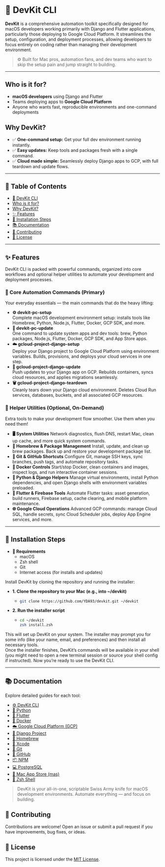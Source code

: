 # 🧰 DevKit CLI

**DevKit** is a comprehensive automation toolkit specifically designed for macOS developers working primarily with Django and Flutter applications, particularly those deploying to Google Cloud Platform. It streamlines the setup, configuration, and deployment processes, allowing developers to focus entirely on coding rather than managing their development environment.

> ⚙️ Built for Mac pros, automation fans, and dev teams who want to skip the setup pain and jump straight to building.

---

## Who is it for?

- **macOS developers** using Django and Flutter
- Teams deploying apps to **Google Cloud Platform**
- Anyone who wants fast, reproducible environments and one-command deployments

## Why DevKit?

- ✅ **One-command setup:** Get your full dev environment running instantly.
- ✅ **Easy updates:** Keep tools and packages fresh with a single command.
- ✅ **Cloud made simple:** Seamlessly deploy Django apps to GCP, with full teardown and update flows.

---

## 📑 Table of Contents

- [🧰 DevKit CLI](#-devkit-cli)
- [Who is it for?](#who-is-it-for)
- [Why DevKit?](#why-devkit)
- [✨ Features](#-features)
- [🚀 Installation Steps](#-installation-steps)
- [📚 Documentation](#-documentation)
- [🤝 Contributing](#-contributing)
- [📄 License](#-license)

---

## ✨ Features

DevKit CLI is packed with powerful commands, organized into core workflows and optional helper utilities to automate your development and deployment processes.

### 🚀 Core Automation Commands (Primary)

Your everyday essentials — the main commands that do the heavy lifting:

- **⚙️ devkit-pc-setup**  
  Complete macOS development environment setup: installs tools like Homebrew, Python, Node.js, Flutter, Docker, GCP SDK, and more.
- **🔄 devkit-pc-update**  
  One command to update system apps and dev tools: brew, Python packages, Node.js, Flutter, Docker, GCP SDK, and App Store apps.
- **☁️ gcloud-project-django-setup**  
  Deploy your Django project to Google Cloud Platform using environment variables. Builds, provisions, and deploys your cloud services in one step.
- **🚢 gcloud-project-django-update**  
  Push updates to your Django app on GCP. Rebuilds containers, syncs cloud resources, and applies migrations seamlessly.
- **🗑️ gcloud-project-django-teardown**  
  Cleanly tears down your Django cloud environment. Deletes Cloud Run services, databases, buckets, and all associated GCP resources.

### 🧩 Helper Utilities (Optional, On-Demand)

Extra tools to make your development flow smoother. Use them when you need them!

- **🖥️ System Utilities**
  Network diagnostics, flush DNS, restart Mac, clean up cache, and more quick system commands.
- **🍺 Homebrew & Package Management**
  Install, update, and clean up brew packages. Back up and restore your development package list.
- **🧩 Git & GitHub Shortcuts**
  Configure Git, manage SSH keys, sync branches, push tags, and automate repository tasks.
- **🐳 Docker Controls**
  Start/stop Docker, clean containers and images, inspect logs, and run interactive container sessions.
- **🐍 Python & Django Helpers**
  Manage virtual environments, install Python dependencies, and open Django shells with environment variables preloaded.
- **📱 Flutter & Firebase Tools**
  Automate Flutter tasks: asset generation, build runners, Firebase setup, cache clearing, and mobile platform maintenance.
- **🌐 Google Cloud Operations**
  Advanced GCP commands: manage Cloud SQL, handle secrets, sync Cloud Scheduler jobs, deploy App Engine services, and more.

---

## 🚀 Installation Steps

- **🔧 Requirements**
  - macOS
  - Zsh shell
  - Git
  - Internet access (for installs and updates)

Install DevKit by cloning the repository and running the installer:

- **1. Clone the repository to your Mac (e.g., into ~/devkit)**

  - ```bash
    git clone https://github.com/YDA93/devkit.git ~/devkit
    ```

- **2. Run the installer script**

  - ```bash
    cd ~/devkit
    zsh install.zsh
    ```

This will set up DevKit on your system. The installer may prompt you for some info (like your name, email, and preferences) and then install all necessary tools.  
Once the installer finishes, DevKit’s commands will be available in your shell (you might need to open a new terminal session or source your shell config if instructed). Now you’re ready to use the DevKit CLI.

---

## 📚 Documentation

Explore detailed guides for each tool:

- [⚙️ DevKit CLI](./docs/devkit.md)
- [🐍 Python](./docs/python.md)
- [📱 Flutter](./docs/flutter.md)
- [🐳 Docker](./docs/docker.md)
- [☁️ Google Cloud Platform (GCP)](./docs/gcloud.md)
- [🚀 Django Project](./docs/django.md)
- [🍺 Homebrew](./docs/homebrew.md)
- [🔧 Xcode](./docs/xcode.md)
- [🐙 Git](./docs/git.md)
- [🧩 GitHub](./docs/github.md)
- [📦 NPM](./docs/npm.md)
- [💻 PostgreSQL](./docs/postgresql.md)
- [🍎 Mac App Store (mas)](./docs/mas.md)
- [🐚 Zsh Shell](./docs/zsh.md)

> DevKit is your all-in-one, scriptable Swiss Army knife for macOS development environments. Automate everything — and focus on building.

## 🤝 Contributing

Contributions are welcome!
Open an issue or submit a pull request if you have improvements, bug fixes, or ideas.

## 📄 License

This project is licensed under the [MIT License](./LICENSE).
